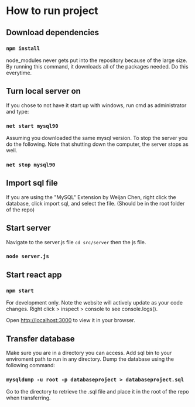 # How to run project

## Download dependencies

### `npm install`

node_modules never gets put into the repository because of the large size. By running this command, it downloads all of the packages needed. Do this everytime.

## Turn local server on

If you chose to not have it start up with windows, run cmd as administrator and type:

### `net start mysql90`

Assuming you downloaded the same mysql version. To stop the server you do the following. Note that shutting down the computer, the server stops as well.

### `net stop mysql90`

## Import sql file

 If you are using the "MySQL" Extension by Weijan Chen, right click the database, click import sql, and select the file. (Should be in the root folder of the repo)

## Start server

Navigate to the server.js file `cd src/server` then the js file.

### `node server.js`

## Start react app

### `npm start`

For development only. Note the website will actively update as your code changes. Right click > inspect > console to see console.logs().

Open [http://localhost:3000](http://localhost:3000) to view it in your browser.

## Transfer database

Make sure you are in a directory you can access. Add sql bin to your enviroment path to run in any directory. Dump the database using the following command:

### `mysqldump -u root -p databaseproject > databaseproject.sql`

Go to the directory to retrieve the .sql file and place it in the root of the repo when transferring.
